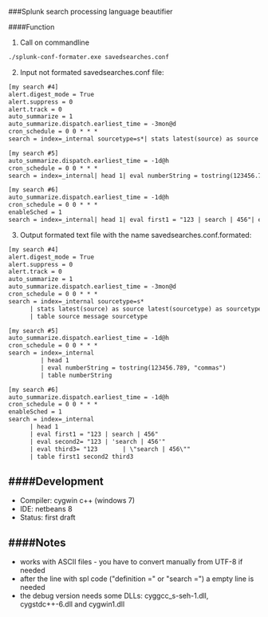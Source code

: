 ###Splunk search processing language beautifier

####Function

1) Call on commandline 
 
```cmd
./splunk-conf-formater.exe savedsearches.conf
```

2) Input not formated savedsearches.conf file:

```txt
[my search #4]
alert.digest_mode = True
alert.suppress = 0
alert.track = 0
auto_summarize = 1
auto_summarize.dispatch.earliest_time = -3mon@d
cron_schedule = 0 0 * * *
search = index=_internal sourcetype=s*| stats latest(source) as source latest(sourcetype) as sourcetype by message| table source message sourcetype

[my search #5]
auto_summarize.dispatch.earliest_time = -1d@h
cron_schedule = 0 0 * * *
search = index=_internal| head 1| eval numberString = tostring(123456.789, "commas")| table numberString

[my search #6]
auto_summarize.dispatch.earliest_time = -1d@h
cron_schedule = 0 0 * * *
enableSched = 1
search = index=_internal| head 1| eval first1 = "123 | search | 456"| eval second2= "123 | 'search | 456'"| eval third3= "123       | \"search | 456\""| table first1 second2 third3
```

3) Output formated text file with the name savedsearches.conf.formated:

```txt
[my search #4]
alert.digest_mode = True
alert.suppress = 0
alert.track = 0
auto_summarize = 1
auto_summarize.dispatch.earliest_time = -3mon@d
cron_schedule = 0 0 * * *
search = index=_internal sourcetype=s*
      | stats latest(source) as source latest(sourcetype) as sourcetype by message
      | table source message sourcetype

[my search #5]
auto_summarize.dispatch.earliest_time = -1d@h
cron_schedule = 0 0 * * *
search = index=_internal
         | head 1
         | eval numberString = tostring(123456.789, "commas") 
         | table numberString

[my search #6]
auto_summarize.dispatch.earliest_time = -1d@h
cron_schedule = 0 0 * * *
enableSched = 1
search = index=_internal
      | head 1
      | eval first1 = "123 | search | 456"
      | eval second2= "123 | 'search | 456'"
      | eval third3= "123       | \"search | 456\""
      | table first1 second2 third3
```

####Development
-----------
- Compiler: cygwin c++ (windows 7)
- IDE:      netbeans 8 
- Status:   first draft


####Notes
-----------
- works with ASCII files - you have to convert manually from UTF-8 if needed
- after the line with spl code ("definition =" or "search =") a empty line is needed
- the debug version needs some DLLs: cyggcc_s-seh-1.dll, cygstdc++-6.dll and cygwin1.dll


